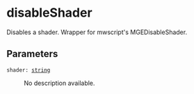 # disableShader

Disables a shader. Wrapper for mwscript's MGEDisableShader.

## Parameters

<dl class="describe">
<dt><code class="descname">shader: <a href="https://mwse.readthedocs.io/en/latest/lua/type/string.html">string</a></code></dt>
<dd>

No description available.

</dd>
</dl>
